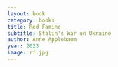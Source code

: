 ```yaml
---
layout: book
category: books
title: Red Famine
subtitle: Stalin's War on Ukraine
author: Anne Applebaum
year: 2023
image: rf.jpg
---
```

